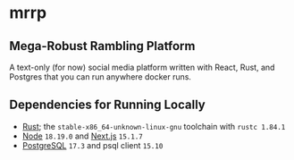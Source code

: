 # mrrp

## Mega-Robust Rambling Platform

A text-only (for now) social media platform written with React, Rust, and Postgres that you can run anywhere docker runs.

## Dependencies for Running Locally

- [Rust](https://www.rust-lang.org/learn/get-started); the `stable-x86_64-unknown-linux-gnu` toolchain with `rustc 1.84.1`
- [Node](https://nodejs.org/en) `18.19.0` and [Next.js](https://nextjs.org/docs/app/getting-started/installation) `15.1.7`
- [PostgreSQL](https://www.postgresql.org/download/) `17.3` and psql client `15.10`
